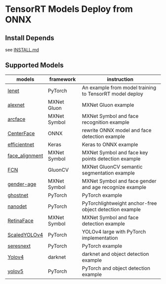 # **TensorRT Models Deploy from ONNX**

## **Install Depends**
see [INSTALL.md](INSTALL.md)

## **Supported Models**

models|framework|instruction
---|---|---
[lenet](lenet)|PyTorch|An example from model training to TensorRT model deploy
[alexnet](alexnet)|MXNet Gluon|MXNet Gluon example
[arcface](arcface)|MXNet Symbol|MXNet Symbol and face recognition example
[CenterFace](CenterFace)|ONNX|rewrite ONNX model and face detection example
[efficientnet](efficientnet)|Keras|Keras to ONNX example
[face_alignment](face_alignment)|MXNet Symbol|MXNet Symbol and face key points  detection example
[FCN](FCN)|GluonCV|MXNet GluonCV semantic segmentation example
[gender-age](gender-age)|MXNet Symbol|MXNet Symbol and face gender and age recognize example
[ghostnet](ghostnet)|PyTorch|PyTorch example
[nanodet](nanodet)|PyTorch|PyTorchlightweight anchor-free object detection example 
[RetinaFace](RetinaFace)|MXNet Symbol|MXNet Symbol and face detection example
[ScaledYOLOv4](ScaledYOLOv4)|PyTorch|YOLOv4 large with PyTorch implementation
[seresnext](seresnext)|PyTorch|PyTorch example
[Yolov4](Yolov4)|darknet|darknet and object detection example
[yolov5](yolov5)|PyTorch|PyTorch and object detection example
 